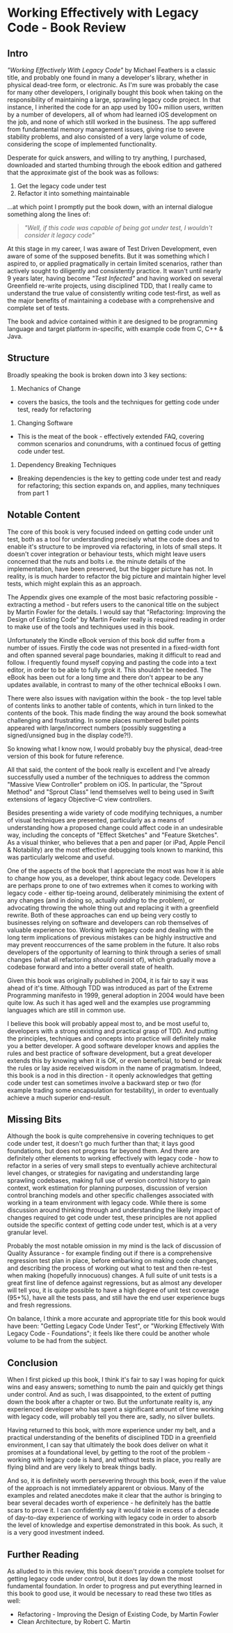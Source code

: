 # Working Effectively with Legacy Code - Book Review #

## Intro ##

_"Working Effectively With Legacy Code"_ by Michael Feathers is a classic title, and probably one found in many a developer's library, whether in physical dead-tree form, or electronic. As I'm sure was probably the case for many other developers, I originally bought this book when taking on the responsibility of maintaining a large, sprawling legacy code project. In that instance, I inherited the code for an app used by 100+ million users, written by a number of developers, all of whom had learned iOS development on the job, and none of which still worked in the business. The app suffered from fundamental memory management issues, giving rise to severe stability problems, and also consisted of a very large volume of code, considering the scope of implemented functionality.

Desperate for quick answers, and willing to try anything, I purchased, downloaded and started thumbing through the ebook edition and gathered that the approximate gist of the book was as follows:

1. Get the legacy code under test
1. Refactor it into something maintainable

...at which point I promptly put the book down, with an internal dialogue something along the lines of:

> _"Well, if this code was capable of being got under test, I wouldn't consider it legacy code"_

At this stage in my career, I was aware of Test Driven Development, even aware of some of the supposed benefits. But it was something which I aspired to, or applied pragmatically in certain limited scenarios, rather than actively sought to diligently and consistently practice. It wasn't until nearly 9 years later, having become _"Test Infected"_ and having worked on several Greenfield re-write projects, using disciplined TDD, that I really came to understand the true value of consistently writing code test-first, as well as the major benefits of maintaining a codebase with a comprehensive and complete set of tests.

The book and advice contained within it are designed to be programming language and target platform in-specific, with example code from C, C++ & Java.

## Structure ##

Broadly speaking the book is broken down into 3 key sections:

1. Mechanics of Change
 * covers the basics, the tools and the techniques for getting code under test, ready for refactoring
1. Changing Software
 * This is the meat of the book - effectively extended FAQ, covering common scenarios and conundrums, with a continued focus of getting code under test.
1. Dependency Breaking Techniques
 * Breaking dependencies is the key to getting code under test and ready for refactoring; this section expands on, and applies, many techniques from part 1


## Notable Content ##

The core of this book is very focused indeed on getting code under unit test, both as a tool for understanding precisely what the code does and to enable it's structure to be improved via refactoring, in lots of small steps. It doesn't cover integration or behaviour tests, which might leave users concerned that the nuts and bolts i.e. the minute details of the implementation, have been preserved, but the bigger picture has not. In reality, is is much harder to refactor the big picture and maintain higher level tests, which might explain this as an approach.

The Appendix gives one example of the most basic refactoring possible - extracting a method - but refers users to the canonical title on the subject by Martin Fowler for the details. I would say that "Refactoring: Improving the Design of Existing Code" by Martin Fowler really is required reading in order to make use of the tools and techniques used in this book.

Unfortunately the Kindle eBook version of this book did suffer from a number of issues. Firstly the code was not presented in a fixed-width font and often spanned several page boundaries, making it difficult to read and follow. I frequently found myself copying and pasting the code into a text editor, in order to be able to fully grok it. This shouldn't be needed. The eBook has been out for a long time and there don't appear to be any updates available, in contrast to many of the other technical eBooks I own.

There were also issues with navigation within the book - the top level table of contents links to another table of contents, which in turn linked to the contents of the book. This made finding the way around the book somewhat challenging and frustrating. In some places numbered bullet points appeared with large/incorrect numbers (possibly suggesting a signed/unsigned bug in the display code?!).

So knowing what I know now, I would probably buy the physical, dead-tree version of this book for future reference.

All that said, the content of the book really is excellent and I've already successfully used a number of the techniques to address the common "Massive View Controller" problem on iOS. In particular, the "Sprout Method" and "Sprout Class" lend themselves well to being used in Swift extensions of legacy Objective-C view controllers.

Besides presenting a wide variety of code modifying techniques, a number of visual techniques are presented, particularly as a means of understanding how a proposed change could affect code in an undesirable way, including the concepts of "Effect Sketches" and "Feature Sketches". As a visual thinker, who believes that a pen and paper (or iPad, Apple Pencil & Notability) are the most effective debugging tools known to mankind, this was particularly welcome and useful.

One of the aspects of the book that I appreciate the most was how it is able to change how you, as a developer, think about legacy code. Developers are perhaps prone to one of two extremes when it comes to working with legacy code - either tip-toeing around, deliberately minimising the extent of any changes (and in doing so, actually _adding_ to the problem), or advocating throwing the whole thing out and replacing it with a greenfield rewrite. Both of these approaches can end up being very costly to businesses relying on software and developers can rob themselves of valuable experience too. Working with legacy code and dealing with the long term implications of previous mistakes can be highly instructive and may prevent reoccurrences of the same problem in the future. It also robs developers of the opportunity of learning to think through a series of small changes (what all refactoring _should_ consist of), which gradually move a codebase forward and into a better overall state of health.

Given this book was originally published in 2004, it is fair to say it was ahead of it's time. Although TDD was introduced as part of the Extreme Programming manifesto in 1999, general adoption in 2004 would have been quite low. As such it has aged well and the examples use programming languages which are still in common use.

I believe this book will probably appeal most to, and be most useful to, developers with a strong existing and practical grasp of TDD. And putting the principles, techniques and concepts into practice will definitely make you a better developer. A good software developer knows and applies the rules and best practice of software development, but a great developer extends this by knowing when it is OK, or even beneficial, to bend or break the rules or lay aside received wisdom in the name of pragmatism. Indeed, this book is a nod in this direction - it openly acknowledges that getting code under test can sometimes involve a backward step or two (for example trading some encapsulation for testability), in order to eventually achieve a much superior end-result.
		
## Missing Bits ##

Although the book is quite comprehensive in covering techniques to get code under test, it doesn't go much further than that; it lays good foundations, but does not progress far beyond them. And there are definitely other elements to working effectively with legacy code - how to refactor in a series of very small steps to eventually achieve architectural level changes, or strategies for navigating and understanding large sprawling codebases, making full use of version control history to gain context, work estimation for planning purposes, discussion of version control branching models and other specific challenges associated with working in a team environment with legacy code. While there is some discussion around thinking through and understanding the likely impact of changes required to get code under test, these principles are not applied outside the specific context of getting code under test, which is at a very granular level.

Probably the most notable omission in my mind is the lack of discussion of Quality Assurance - for example finding out if there is a comprehensive regression test plan in place, before embarking on making code changes, and describing the process of working out what to test and then re-test when making (hopefully innocuous) changes. A full suite of unit tests is a great first line of defence against regressions, but as almost any developer will tell you, it is quite possible to have a high degree of unit test coverage (95+%), have all the tests pass, and still have the end user experience bugs and fresh regressions.

On balance, I think a more accurate and appropriate title for this book would have been: "Getting Legacy Code Under Test", or "Working Effectively With Legacy Code - Foundations"; it feels like there could be another whole volume to be had from the subject.

## Conclusion ##

When I first picked up this book, I think it's fair to say I was hoping for quick wins and easy answers; something to numb the pain and quickly get things under control. And as such, I was disappointed, to the extent of putting down the book after a chapter or two. But the unfortunate reality is, any experienced developer who has spent a significant amount of time working with legacy code, will probably tell you there are, sadly, no silver bullets.

Having returned to this book, with more experience under my belt, and a practical understanding of the benefits of disciplined TDD in a greenfield environment, I can say that ultimately the book does deliver on what it promises at a foundational level, by getting to the root of the problem - working with legacy code is hard, and without tests in place, you really are flying blind and are very likely to break things badly.

And so, it is definitely worth persevering through this book, even if the value of the approach is not immediately apparent or obvious. Many of the examples and related anecdotes make it clear that the author is bringing to bear several decades worth of experience - he definitely has the battle scars to prove it. I can confidently say it would take in excess of a decade of day-to-day experience of working with legacy code in order to absorb the level of knowledge and expertise demonstrated in this book. As such, it is a very good investment indeed.
		
## Further Reading ##

As alluded to in this review, this book doesn't provide a complete toolset for getting legacy code under control, but it does lay down the most fundamental foundation. In order to progress and put everything learned in this book to good use, it would be necessary to read these two titles as well:

* Refactoring - Improving the Design of Existing Code, by Martin Fowler
* Clean Architecture, by Robert C. Martin